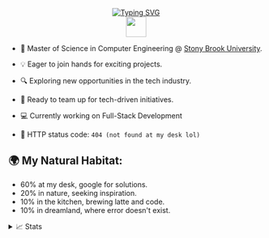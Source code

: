 <p align="center">
<a href="https://github.com/elwin212">
    <img src="https://readme-typing-svg.demolab.com?font=Fira+Code&size=18&duration=2000&pause=1000&multiline=true&width=500&height=80&lines=Yi-Hsuan+Wang;MSCE;Full-Stack+Developer+%7C+Software+Engineer" alt="Typing SVG" />
</a>
<br/>

<a href="https://my-portfolio-elwin.vercel.app/">
    <img width="40" height="40" src="https://res.cloudinary.com/dnzlgjuq1/image/upload/w_1000,c_fill,ar_1:1,g_auto,r_max,bo_5px_solid_red,b_rgb:262c35/v1693516489/o5up3zunbliv0tdqezpu.jpg">
</a>  

</p>

* 📖 Master of Science in Computer Engineering @ [Stony Brook University](https://www.stonybrook.edu/undergraduate-admissions/programs/ece.php). 

* 💡 Eager to join hands for exciting projects.

* 🔍 Exploring new opportunities in the tech industry.

* 🤝 Ready to team up for tech-driven initiatives. 

* 💻 Currently working on Full-Stack Development

* 🤖 HTTP status code: `404 (not found at my desk lol)`

## 🌍 My Natural Habitat:
- 60% at my desk, google for solutions.
- 20% in nature, seeking inspiration.
- 10% in the kitchen, brewing latte and code.
- 10% in dreamland, where error doesn't exist.

<details>
<summary>📈 Stats</summary>
<br>
My Github Stats

![](http://github-profile-summary-cards.vercel.app/api/cards/profile-details?username=elwin212&theme=dracula) 

![](http://github-profile-summary-cards.vercel.app/api/cards/repos-per-language?username=elwin212&theme=dracula) 
![](http://github-profile-summary-cards.vercel.app/api/cards/most-commit-language?username=elwin212&theme=dracula)

</details>
